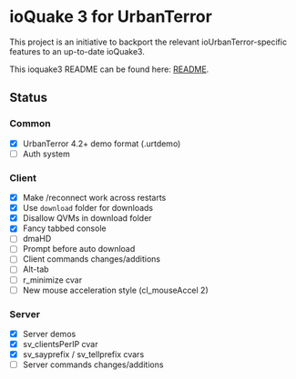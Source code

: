 # ioQuake 3 for UrbanTerror

This project is an initiative to backport the relevant ioUrbanTerror-specific
features to an up-to-date ioQuake3.

This ioquake3 README can be found here: [README](README.ioq3.md).

## Status

### Common
- [x] UrbanTerror 4.2+ demo format (.urtdemo)
- [ ] Auth system

### Client
- [x] Make /reconnect work across restarts
- [x] Use `download` folder for downloads
- [x] Disallow QVMs in download folder
- [x] Fancy tabbed console
- [ ] dmaHD
- [ ] Prompt before auto download
- [ ] Client commands changes/additions
- [ ] Alt-tab
- [ ] r_minimize cvar
- [ ] New mouse acceleration style (cl_mouseAccel 2)

### Server
- [x] Server demos
- [x] sv_clientsPerIP cvar
- [x] sv_sayprefix / sv_tellprefix cvars
- [ ] Server commands changes/additions
